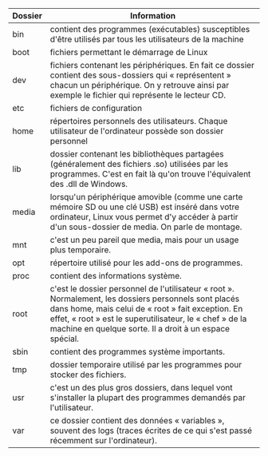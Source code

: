 | Dossier | Information |
|---|---|
| bin | contient des programmes (exécutables) susceptibles d'être utilisés par tous les utilisateurs de la machine |
| boot | fichiers permettant le démarrage de Linux |
| dev | fichiers contenant les périphériques. En fait ce dossier contient des sous-dossiers qui « représentent » chacun un périphérique. On y retrouve ainsi par exemple le fichier qui représente le lecteur CD.|
| etc | fichiers de configuration |
| home | répertoires personnels des utilisateurs. Chaque utilisateur de l'ordinateur possède son dossier personnel |
| lib | dossier contenant les bibliothèques partagées (généralement des fichiers .so) utilisées par les programmes. C'est en fait là qu'on trouve l'équivalent des .dll de Windows. |
| media | lorsqu'un périphérique amovible (comme une carte mémoire SD ou une clé USB) est inséré dans votre ordinateur, Linux vous permet d'y accéder à partir d'un sous-dossier de media. On parle de montage.|
| mnt | c'est un peu pareil que media, mais pour un usage plus temporaire. |
| opt | répertoire utilisé pour les add-ons de programmes. |
| proc | contient des informations système. |
| root | c'est le dossier personnel de l'utilisateur « root ». Normalement, les dossiers personnels sont placés dans home, mais celui de « root » fait exception. En effet, « root » est le superutilisateur, le « chef » de la machine en quelque sorte. Il a droit à un espace spécial. |
| sbin | contient des programmes système importants. |
| tmp | dossier temporaire utilisé par les programmes pour stocker des fichiers. |
| usr | c'est un des plus gros dossiers, dans lequel vont s'installer la plupart des programmes demandés par l'utilisateur. |
| var | ce dossier contient des données « variables », souvent des logs (traces écrites de ce qui s'est passé récemment sur l'ordinateur). |
